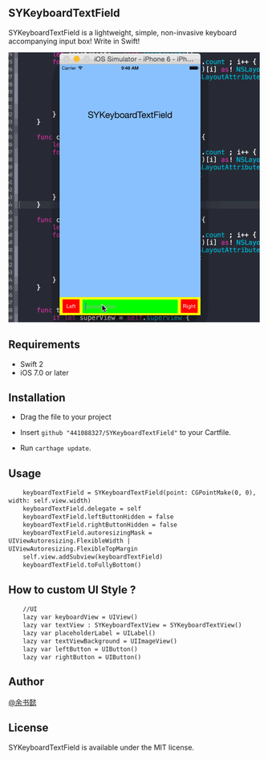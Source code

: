 ## SYKeyboardTextField
SYKeyboardTextField is a lightweight, simple, non-invasive keyboard accompanying input box! Write in Swift! 

<img src="https://github.com/441088327/SYKeyboardTextField/blob/master/SYKeyboard.gif" width="501" height="538" />

## Requirements

- Swift 2
- iOS 7.0 or later 


## Installation
- Drag the file to your project

- Insert `github "441088327/SYKeyboardTextField"` to your Cartfile.
- Run `carthage update`.


## Usage
        keyboardTextField = SYKeyboardTextField(point: CGPointMake(0, 0), width: self.view.width)
        keyboardTextField.delegate = self
        keyboardTextField.leftButtonHidden = false
        keyboardTextField.rightButtonHidden = false
        keyboardTextField.autoresizingMask = UIViewAutoresizing.FlexibleWidth | UIViewAutoresizing.FlexibleTopMargin
        self.view.addSubview(keyboardTextField)
        keyboardTextField.toFullyBottom()
## How to custom UI Style ?
        //UI
        lazy var keyboardView = UIView()
        lazy var textView : SYKeyboardTextView = SYKeyboardTextView()
        lazy var placeholderLabel = UILabel()
        lazy var textViewBackground = UIImageView()
        lazy var leftButton = UIButton()
        lazy var rightButton = UIButton()
        
## Author

[@余书懿](http://weibo.com/ysy441088327)

## License

SYKeyboardTextField is available under the MIT license.
